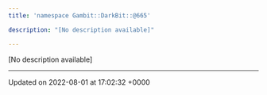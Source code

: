 ```yaml
---
title: 'namespace Gambit::DarkBit::@665'

description: "[No description available]"

---
```







[No description available]






-------------------------------

Updated on 2022-08-01 at 17:02:32 +0000